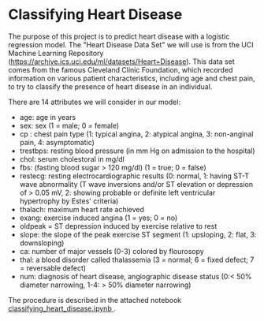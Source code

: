 
# Classifying Heart Disease

The purpose of this project is to predict heart disease with a logistic regression model. The "Heart Disease Data Set" we will use is from the UCI Machine Learning Repository (https://archive.ics.uci.edu/ml/datasets/Heart+Disease). This data set comes from the famous Cleveland Clinic Foundation, which recorded information on various patient characteristics, including age and chest pain, to try to classify the presence of heart disease in an individual.

There are 14 attributes we will consider in our model:

- age: age in years
- sex: sex (1 = male; 0 = female)
- cp : chest pain type (1: typical angina, 2: atypical angina, 3: non-anginal pain, 4: asymptomatic)
- trestbps: resting blood pressure (in mm Hg on admission to the hospital)
- chol: serum cholestoral in mg/dl
- fbs: (fasting blood sugar > 120 mg/dl) (1 = true; 0 = false)
- restecg: resting electrocardiographic results (0: normal, 1: having ST-T wave abnormality (T wave inversions and/or ST elevation or depression of > 0.05 mV, 2: showing probable or definite left ventricular hypertrophy by Estes' criteria)
- thalach: maximum heart rate achieved
- exang: exercise induced angina (1 = yes; 0 = no)
- oldpeak = ST depression induced by exercise relative to rest
- slope: the slope of the peak exercise ST segment (1: upsloping, 2: flat, 3: downsloping)
- ca: number of major vessels (0-3) colored by flourosopy
- thal: a blood disorder called thalassemia (3 = normal; 6 = fixed defect; 7 = reversable defect)
- num: diagnosis of heart disease, angiographic disease status (0:< 50% diameter narrowing, 1-4: > 50% diameter narrowing)

The procedure is described in the attached notebook [classifying_heart_disease.ipynb ](/classifying_heart_disease.ipynb ).
